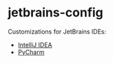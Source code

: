 # jetbrains-config

Customizations for JetBrains IDEs:

* [IntelliJ IDEA](intellijidea)
* [PyCharm](pycharm)

